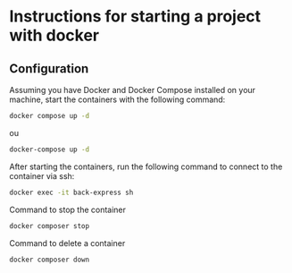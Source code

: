 # Instructions for starting a project with docker

## Configuration

Assuming you have Docker and Docker Compose installed on your machine, start the containers with the following command:

```bash
docker compose up -d
```

ou

```bash
docker-compose up -d
```

After starting the containers, run the following command to connect to the container via ssh:

```bash
docker exec -it back-express sh
```

Command to stop the container
```bash
docker composer stop
```

Command to delete a container
```bash
docker composer down
```
